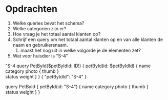 # Opdrachten

1. Welke queries bevat het schema?
2. Welke categorien zijn er?
3. Hoe vraag je het totaal aantal klanten op?
4. Schrijf een query om het totaal aantal klanten op en van alle klanten de naam en gebruikersnaam. 
   1. maakt het nog uit in welke volgorde je de elementen zet? 
5. Wat voor huisdier is "S-4"


"S-4
  query PetById($petByIdId: ID!) {
  petById(id: $petByIdId) {
    name
    category
    photo {
      thumb
    }   
    status
    weight
  }
}
{
  "petByIdId": "S-4"
}

query PetById {
  petById(id: "S-4") {
    name
    category
    photo {
      thumb
    }   
    status
    weight
  }
}

